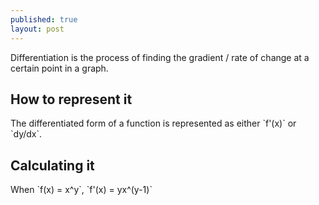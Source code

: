 ```yaml
---
published: true
layout: post
---
```



Differentiation is the process of finding the gradient / rate of change at a certain point in a graph.

## How to represent it

The differentiated form of a function is represented as either \`f'(x)\` or \`dy/dx\`.

## Calculating it

When \`f(x) = x^y\`, \`f'(x) = yx^(y-1)\`